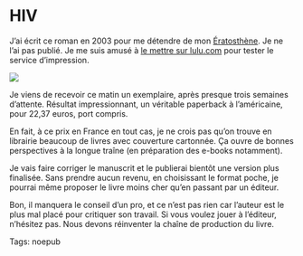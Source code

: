 # HIV

J’ai écrit ce roman en 2003 pour me détendre de mon [Ératosthène](/2007/03/31/eratosthene-de-cyrene/). Je ne l’ai pas publié. Je me suis amusé à [le mettre sur lulu.com](http://www.lulu.com/content/733151) pour tester le service d’impression.

![](https://tcrouzet.com/images_tc/200704lulu.jpg) 

Je viens de recevoir ce matin un exemplaire, après presque trois semaines d’attente. Résultat impressionnant, un véritable paperback à l’américaine, pour 22,37 euros, port compris.

En fait, à ce prix en France en tout cas, je ne crois pas qu’on trouve en librairie beaucoup de livres avec couverture cartonnée. Ça ouvre de bonnes perspectives à la longue traîne (en préparation des e-books notamment).

Je vais faire corriger le manuscrit et le publierai bientôt une version plus finalisée. Sans prendre aucun revenu, en choisissant le format poche, je pourrai même proposer le livre moins cher qu’en passant par un éditeur.

Bon, il manquera le conseil d’un pro, et ce n’est pas rien car l’auteur est le plus mal placé pour critiquer son travail. Si vous voulez jouer à l’éditeur, n’hésitez pas. Nous devons réinventer la chaîne de production du livre.

Tags: noepub
